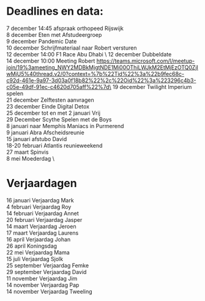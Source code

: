 # Deadlines en data:
7 december 14:45 afspraak orthopeed Rijswijk \
8 december Eten met Afstudeergroep \
9 december Pandemic Date \
10 december Schrijfmateriaal naar Robert versturen \
12 december 14:00 F1 Race Abu Dhabi \ 
12 december Dubbeldate \
14 december 10:00 Meeting Robert https://teams.microsoft.com/l/meetup-join/19%3ameeting_NWY2MDBkMjgtNDE1Mi00OThiLWJkM2EtMjEzOTQ0ZjIwMjU5%40thread.v2/0?context=%7b%22Tid%22%3a%22b9fec68c-c92d-461e-9a97-3d03a0f18b82%22%2c%22Oid%22%3a%223296c4b3-c05e-49df-91ec-c4620d705aff%22%7d\
19 december Twilight Imperium spelen \
21 december Zelftesten aanvragen \
23 december Einde Digital Detox \
25 december tot en met 2 januari Vrij \
29 December Scythe Spelen met de Boys \
8  januari naar Memphis Maniacs in Purmerend \
9  januari Abra Afscheidsreunie \
15 januari afstubo David \
18-20 februari Atlantis reunieweekend \
27 maart Spinvis \
8 mei Moederdag \


# Verjaardagen
16 januari Verjaardag Mark \
4  februari Verjaardag Roy \
14 februari Verjaardag Annet \
20 februari Verjaardag Jasper \
14 maart Verjaardag Jeroen \
17 maart Verjaardag Laurens \
16 april Verjaardag Johan \
26 april Koningsdag \
22 mei Verjaardag Mama \
15 juli Verjaardag Sjolk \
25 september Verjaardag Femke \
29 september Verjaardag David \
11 november Verjaardag Jim \
14 november Verjaardag Pap \
14 november Verjaardag Tweeling
